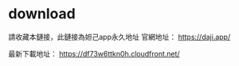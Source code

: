 # download
請收藏本鏈接，此鏈接為妲己app永久地址
官網地址： https://daji.app/

最新下載地址：
https://df73w6ttkn0h.cloudfront.net/
